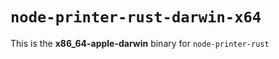# `node-printer-rust-darwin-x64`

This is the **x86_64-apple-darwin** binary for `node-printer-rust`
